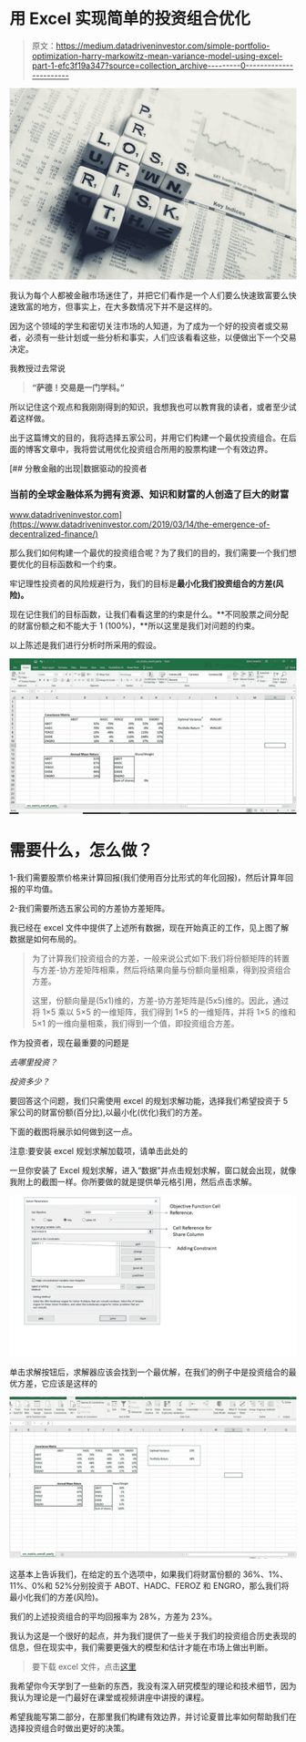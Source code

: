 # 用 Excel 实现简单的投资组合优化

> 原文：<https://medium.datadriveninvestor.com/simple-portfolio-optimization-harry-markowitz-mean-variance-model-using-excel-part-1-efc3f19a347?source=collection_archive---------0----------------------->

![](img/0409d2d3a38416b1cd40049a9964dbba.png)

我认为每个人都被金融市场迷住了，并把它们看作是一个人们要么快速致富要么快速致富的地方，但事实上，在大多数情况下并不是这样的。

因为这个领域的学生和密切关注市场的人知道，为了成为一个好的投资者或交易者，必须有一些计划或一些分析和事实，人们应该看看这些，以便做出下一个交易决定。

我教授过去常说

> **“萨德！交易是一门学科。”**

所以记住这个观点和我刚刚得到的知识，我想我也可以教育我的读者，或者至少试着这样做。

出于这篇博文的目的，我将选择五家公司，并用它们构建一个最优投资组合。在后面的博客文章中，我将尝试用优化投资组合所用的股票构建一个有效边界。

[](https://www.datadriveninvestor.com/2019/03/14/the-emergence-of-decentralized-finance/) [## 分散金融的出现|数据驱动的投资者

### 当前的全球金融体系为拥有资源、知识和财富的人创造了巨大的财富

www.datadriveninvestor.com](https://www.datadriveninvestor.com/2019/03/14/the-emergence-of-decentralized-finance/) 

那么我们如何构建一个最优的投资组合呢？为了我们的目的，我们需要一个我们想要优化的目标函数和一个约束。

牢记理性投资者的风险规避行为，我们的目标是**最小化我们投资组合的方差(风险)。**

现在记住我们的目标函数，让我们看看这里的约束是什么。**不同股票之间分配的财富份额之和不能大于 1 (100%)，**所以这里是我们对问题的约束。

以上陈述是我们进行分析时所采用的假设。

![](img/f1df866048e1834309de8a0d35c25b0e.png)

# 需要什么，怎么做？

1-我们需要股票价格来计算回报(我们使用百分比形式的年化回报)，然后计算年回报的平均值。

2-我们需要所选五家公司的方差协方差矩阵。

我已经在 excel 文件中提供了上述所有数据，现在开始真正的工作，见上图了解数据是如何布局的。

> 为了计算我们投资组合的方差，一般来说公式如下:我们将份额矩阵的转置与方差-协方差矩阵相乘，然后将结果向量与份额向量相乘，得到投资组合方差。
> 
> 这里，份额向量是(5x1)维的，方差-协方差矩阵是(5x5)维的。因此，通过将 1×5 乘以 5×5 的一维矩阵，我们得到 1×5 的一维矩阵，并将 1×5 的维和 5×1 的一维向量相乘，我们得到一个值，即投资组合方差。

作为投资者，现在最重要的问题是

*去哪里投资？*

*投资多少？*

要回答这个问题，我们只需使用 excel 的规划求解功能，选择我们希望投资于 5 家公司的财富份额(百分比),以最小化(优化)我们的方差。

下面的截图将展示如何做到这一点。

注意:要安装 excel 规划求解加载项，请单击此处的

一旦你安装了 Excel 规划求解，进入“数据”并点击规划求解，窗口就会出现，就像我附上的截图一样。你所要做的就是提供单元格引用，然后点击求解。

![](img/fb78c8b38b996ce348dc2162250b399d.png)

单击求解按钮后，求解器应该会找到一个最优解，在我们的例子中是投资组合的最优方差，它应该是这样的

![](img/7114580d66a5ec0affad9afb1ee88b69.png)

这基本上告诉我们，在给定的五个选项中，如果我们将财富份额的 36%、1%、11%、0%和 52%分别投资于 ABOT、HADC、FEROZ 和 ENGRO，那么我们将最小化我们的方差(风险)。

我们的上述投资组合的平均回报率为 28%，方差为 23%。

我认为这是一个很好的起点，并为我们提供了一些关于我们的投资组合历史表现的信息，但在现实中，我们需要更强大的模型和估计才能在市场上做出判断。

> 要下载 excel 文件，点击[这里](https://drive.google.com/file/d/1BrW5J9VEQI5wfs-UXBFlsPUdsLn0oCsf/view?usp=sharing)

我希望你今天学到了一些新的东西，我没有深入研究模型的理论和技术细节，因为我认为理论是一门最好在课堂或视频讲座中讲授的课程。

希望我能写第二部分，在那里我们构建有效边界，并讨论夏普比率如何帮助我们在选择投资组合时做出更好的决策。